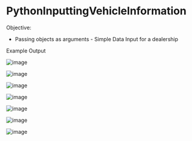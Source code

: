 # PythonInputtingVehicleInformation


Objective:
- Passing objects as arguments - Simple Data Input for a dealership

Example Output

![image](https://user-images.githubusercontent.com/97081479/182549939-37dd2e26-e5f3-48e1-b9b7-78ab4ae6d447.png)

![image](https://user-images.githubusercontent.com/97081479/182550012-1cb81e8b-3c78-468f-9d83-9e389b143131.png)

![image](https://user-images.githubusercontent.com/97081479/182550097-c8396ab9-a33e-411a-a8d9-bafa61ef6580.png)

![image](https://user-images.githubusercontent.com/97081479/182550180-97d6fed4-6f8b-4797-87e6-101d0f313cb6.png)

![image](https://user-images.githubusercontent.com/97081479/182550233-952cf4ac-9fba-4d9f-a53e-32c42983a013.png)

![image](https://user-images.githubusercontent.com/97081479/182550316-98ea9632-3c44-444a-bf51-e631d217bbad.png)

![image](https://user-images.githubusercontent.com/97081479/182550412-fb33e27a-7053-4071-b2a1-6c3f358be0ca.png)

